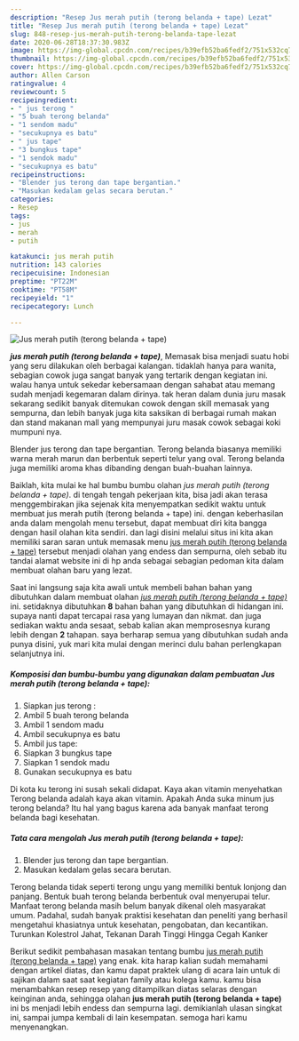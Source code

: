 ```yaml
---
description: "Resep Jus merah putih (terong belanda + tape) Lezat"
title: "Resep Jus merah putih (terong belanda + tape) Lezat"
slug: 848-resep-jus-merah-putih-terong-belanda-tape-lezat
date: 2020-06-28T18:37:30.983Z
image: https://img-global.cpcdn.com/recipes/b39efb52ba6fedf2/751x532cq70/jus-merah-putih-terong-belanda-tape-foto-resep-utama.jpg
thumbnail: https://img-global.cpcdn.com/recipes/b39efb52ba6fedf2/751x532cq70/jus-merah-putih-terong-belanda-tape-foto-resep-utama.jpg
cover: https://img-global.cpcdn.com/recipes/b39efb52ba6fedf2/751x532cq70/jus-merah-putih-terong-belanda-tape-foto-resep-utama.jpg
author: Allen Carson
ratingvalue: 4
reviewcount: 5
recipeingredient:
- " jus terong "
- "5 buah terong belanda"
- "1 sendom madu"
- "secukupnya es batu"
- " jus tape"
- "3 bungkus tape"
- "1 sendok madu"
- "secukupnya es batu"
recipeinstructions:
- "Blender jus terong dan tape bergantian."
- "Masukan kedalam gelas secara berutan."
categories:
- Resep
tags:
- jus
- merah
- putih

katakunci: jus merah putih 
nutrition: 143 calories
recipecuisine: Indonesian
preptime: "PT22M"
cooktime: "PT58M"
recipeyield: "1"
recipecategory: Lunch

---
```



![Jus merah putih (terong belanda + tape)](https://img-global.cpcdn.com/recipes/b39efb52ba6fedf2/751x532cq70/jus-merah-putih-terong-belanda-tape-foto-resep-utama.jpg)

<b><i>jus merah putih (terong belanda + tape)</i></b>, Memasak bisa menjadi suatu hobi yang seru dilakukan oleh berbagai kalangan. tidaklah hanya para wanita, sebagian cowok juga sangat banyak yang tertarik dengan kegiatan ini. walau hanya untuk sekedar kebersamaan dengan sahabat atau memang sudah menjadi kegemaran dalam dirinya. tak heran dalam dunia juru masak sekarang sedikit banyak ditemukan cowok dengan skill memasak yang sempurna, dan lebih banyak juga kita saksikan di berbagai rumah makan dan stand makanan mall yang mempunyai juru masak cowok sebagai koki mumpuni nya.

Blender jus terong dan tape bergantian. Terong belanda biasanya memiliki warna merah marun dan berbentuk seperti telur yang oval. Terong belanda juga memiliki aroma khas dibanding dengan buah-buahan lainnya.

Baiklah, kita mulai ke hal bumbu bumbu olahan <i>jus merah putih (terong belanda + tape)</i>. di tengah tengah pekerjaan kita, bisa jadi akan terasa menggembirakan jika sejenak kita menyempatkan sedikit waktu untuk membuat jus merah putih (terong belanda + tape) ini. dengan keberhasilan anda dalam mengolah menu tersebut, dapat membuat diri kita bangga dengan hasil olahan kita sendiri. dan lagi disini melalui situs ini kita akan memiliki saran saran untuk memasak menu <u>jus merah putih (terong belanda + tape)</u> tersebut menjadi olahan yang endess dan sempurna, oleh sebab itu tandai alamat website ini di hp anda sebagai sebagian pedoman kita dalam membuat olahan baru yang lezat.


Saat ini langsung saja kita awali untuk membeli bahan bahan yang dibutuhkan dalam membuat olahan <u><i>jus merah putih (terong belanda + tape)</i></u> ini. setidaknya dibutuhkan <b>8</b> bahan bahan yang dibutuhkan di hidangan ini. supaya nanti dapat tercapai rasa yang lumayan dan nikmat. dan juga sediakan waktu anda sesaat, sebab kalian akan memprosesnya kurang lebih dengan <b>2</b> tahapan. saya berharap semua yang dibutuhkan sudah anda punya disini, yuk mari kita mulai dengan merinci dulu bahan perlengkapan selanjutnya ini.

<!--inarticleads1-->

##### Komposisi dan bumbu-bumbu yang digunakan dalam pembuatan Jus merah putih (terong belanda + tape):

1. Siapkan  jus terong :
1. Ambil 5 buah terong belanda
1. Ambil 1 sendom madu
1. Ambil secukupnya es batu
1. Ambil  jus tape:
1. Siapkan 3 bungkus tape
1. Siapkan 1 sendok madu
1. Gunakan secukupnya es batu


Di kota ku terong ini susah sekali didapat. Kaya akan vitamin menyehatkan Terong belanda adalah kaya akan vitamin. Apakah Anda suka minum jus terong belanda? Itu hal yang bagus karena ada banyak manfaat terong belanda bagi kesehatan. 

<!--inarticleads2-->

##### Tata cara mengolah Jus merah putih (terong belanda + tape):

1. Blender jus terong dan tape bergantian.
1. Masukan kedalam gelas secara berutan.


Terong belanda tidak seperti terong ungu yang memiliki bentuk lonjong dan panjang. Bentuk buah terong belanda berbentuk oval menyerupai telur. Manfaat terong belanda masih belum banyak dikenal oleh masyarakat umum. Padahal, sudah banyak praktisi kesehatan dan peneliti yang berhasil mengetahui khasiatnya untuk kesehatan, pengobatan, dan kecantikan. Turunkan Kolestrol Jahat, Tekanan Darah Tinggi Hingga Cegah Kanker 

Berikut sedikit pembahasan masakan tentang bumbu <u>jus merah putih (terong belanda + tape)</u> yang enak. kita harap kalian sudah memahami dengan artikel diatas, dan kamu dapat praktek ulang di acara lain untuk di sajikan dalam saat saat kegiatan family atau kolega kamu. kamu bisa menambahkan resep resep yang ditampilkan diatas selaras dengan keinginan anda, sehingga olahan <b>jus merah putih (terong belanda + tape)</b> ini bs menjadi lebih endess dan sempurna lagi. demikianlah ulasan singkat ini, sampai jumpa kembali di lain kesempatan. semoga hari kamu menyenangkan.
